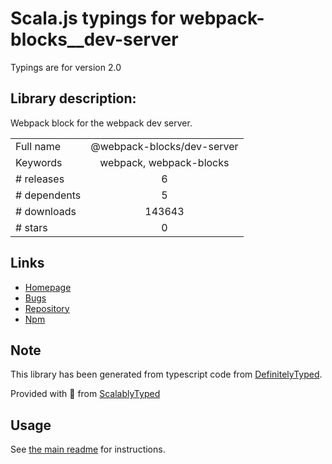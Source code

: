 
# Scala.js typings for webpack-blocks__dev-server

Typings are for version 2.0

## Library description:
Webpack block for the webpack dev server.

|                    |                 |
| ------------------ | :-------------: |
| Full name          | @webpack-blocks/dev-server |
| Keywords           | webpack, webpack-blocks |
| # releases         | 6 |
| # dependents       | 5 |
| # downloads        | 143643 |
| # stars            | 0 |

## Links
- [Homepage](https://github.com/andywer/webpack-blocks#readme)
- [Bugs](https://github.com/andywer/webpack-blocks/issues)
- [Repository](https://github.com/andywer/webpack-blocks)
- [Npm](https://www.npmjs.com/package/%40webpack-blocks%2Fdev-server)
    


## Note
This library has been generated from typescript code from [DefinitelyTyped](https://definitelytyped.org).

Provided with :purple_heart: from [ScalablyTyped](https://github.com/oyvindberg/ScalablyTyped)

## Usage
See [the main readme](../../readme.md) for instructions.


